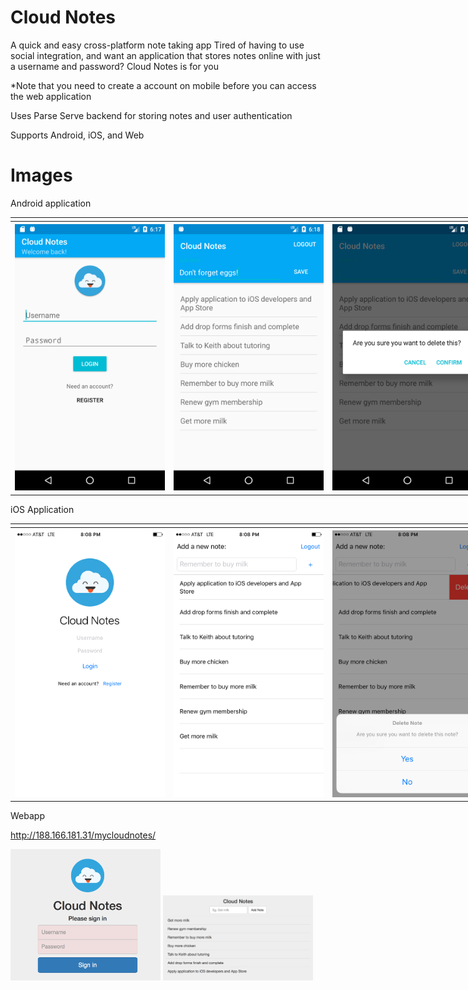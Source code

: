 # Cloud Notes
A quick and easy cross-platform note taking app
Tired of having to use social integration, and want an application that stores notes online with just a username and password? Cloud Notes is for you

*Note that you need to create a account on mobile before you can access the web application

Uses Parse Serve backend for storing notes and user authentication


Supports Android, iOS, and Web

# Images
Android application

<table style="width:900%">
<td>
    <tr>
    <th><img src="https://github.com/jzisheng/CloudNotes/blob/master/Photos/android1.png" width="240"></th>
    <th><img src="https://github.com/jzisheng/CloudNotes/blob/master/Photos/android3.png" width="240"></th>
    <th><img src="https://github.com/jzisheng/CloudNotes/blob/master/Photos/android2.png" width="240"></th>
    </tr>
</td>
</table>

iOS Application
<table style="width:900%">
<td>
    <tr>
    <th><img src="https://github.com/jzisheng/CloudNotes/blob/master/Photos/ios1.png" width="240"></th>
    <th><img src="https://github.com/jzisheng/CloudNotes/blob/master/Photos/ios2.png" width="240"></th>
    <th><img src="https://github.com/jzisheng/CloudNotes/blob/master/Photos/ios3.png" width="240"></th>
    </tr>
</td>
</table>

Webapp

http://188.166.181.31/mycloudnotes/

<img src="https://github.com/jzisheng/CloudNotes/blob/master/Photos/online1.png" width="240">
<img src="https://github.com/jzisheng/CloudNotes/blob/master/Photos/online2.png" width="240">
